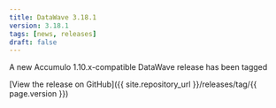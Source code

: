 ```yaml
---
title: DataWave 3.18.1
version: 3.18.1
tags: [news, releases]
draft: false
---
```

A new Accumulo 1.10.x-compatible DataWave release has been tagged

[View the release on GitHub]({{ site.repository_url }}/releases/tag/{{ page.version }})

